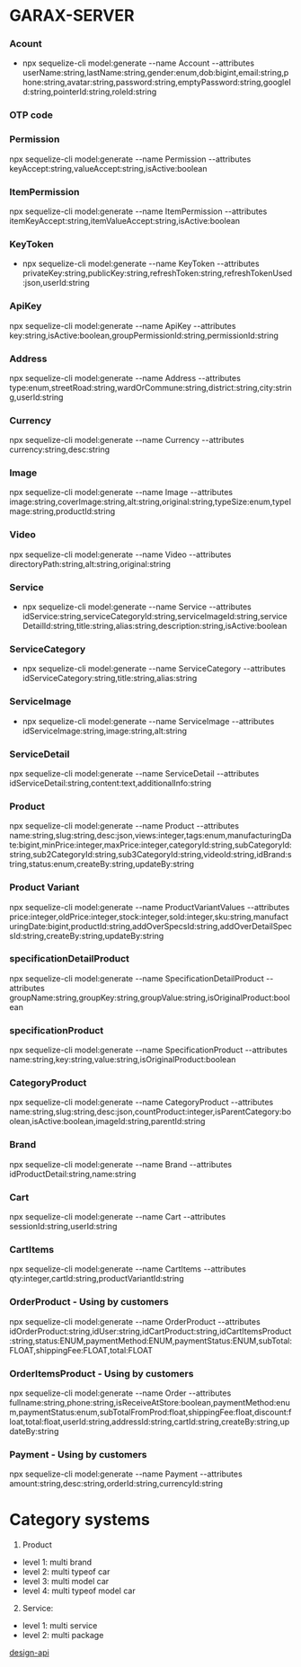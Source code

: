 # GARAX-SERVER

### Acount

- npx sequelize-cli model:generate --name Account --attributes userName:string,lastName:string,gender:enum,dob:bigint,email:string,phone:string,avatar:string,password:string,emptyPassword:string,googleId:string,pointerId:string,roleId:string

### OTP code

### Permission

npx sequelize-cli model:generate --name Permission --attributes keyAccept:string,valueAccept:string,isActive:boolean

### ItemPermission

npx sequelize-cli model:generate --name ItemPermission --attributes itemKeyAccept:string,itemValueAccept:string,isActive:boolean

### KeyToken

- npx sequelize-cli model:generate --name KeyToken --attributes privateKey:string,publicKey:string,refreshToken:string,refreshTokenUsed:json,userId:string

### ApiKey

npx sequelize-cli model:generate --name ApiKey --attributes key:string,isActive:boolean,groupPermissionId:string,permissionId:string

### Address

npx sequelize-cli model:generate --name Address --attributes type:enum,streetRoad:string,wardOrCommune:string,district:string,city:string,userId:string

### Currency

npx sequelize-cli model:generate --name Currency --attributes currency:string,desc:string

### Image

npx sequelize-cli model:generate --name Image --attributes image:string,coverImage:string,alt:string,original:string,typeSize:enum,typeImage:string,productId:string

### Video

npx sequelize-cli model:generate --name Video --attributes directoryPath:string,alt:string,original:string

### Service

- npx sequelize-cli model:generate --name Service --attributes idService:string,serviceCategoryId:string,serviceImageId:string,serviceDetailId:string,title:string,alias:string,description:string,isActive:boolean

### ServiceCategory

- npx sequelize-cli model:generate --name ServiceCategory --attributes idServiceCategory:string,title:string,alias:string

### ServiceImage

- npx sequelize-cli model:generate --name ServiceImage --attributes idServiceImage:string,image:string,alt:string

### ServiceDetail

npx sequelize-cli model:generate --name ServiceDetail --attributes idServiceDetail:string,content:text,additionalInfo:string

### Product

npx sequelize-cli model:generate --name Product --attributes name:string,slug:string,desc:json,views:integer,tags:enum,manufacturingDate:bigint,minPrice:integer,maxPrice:integer,categoryId:string,subCategoryId:string,sub2CategoryId:string,sub3CategoryId:string,videoId:string,idBrand:string,status:enum,createBy:string,updateBy:string

### Product Variant

npx sequelize-cli model:generate --name ProductVariantValues --attributes price:integer,oldPrice:integer,stock:integer,sold:integer,sku:string,manufacturingDate:bigint,productId:string,addOverSpecsId:string,addOverDetailSpecsId:string,createBy:string,updateBy:string

### specificationDetailProduct

npx sequelize-cli model:generate --name SpecificationDetailProduct --attributes groupName:string,groupKey:string,groupValue:string,isOriginalProduct:boolean

### specificationProduct

npx sequelize-cli model:generate --name SpecificationProduct --attributes name:string,key:string,value:string,isOriginalProduct:boolean

### CategoryProduct

npx sequelize-cli model:generate --name CategoryProduct --attributes name:string,slug:string,desc:json,countProduct:integer,isParentCategory:boolean,isActive:boolean,imageId:string,parentId:string

### Brand

npx sequelize-cli model:generate --name Brand --attributes idProductDetail:string,name:string

### Cart

npx sequelize-cli model:generate --name Cart --attributes sessionId:string,userId:string

### CartItems

npx sequelize-cli model:generate --name CartItems --attributes qty:integer,cartId:string,productVariantId:string

### OrderProduct - Using by customers

npx sequelize-cli model:generate --name OrderProduct --attributes idOrderProduct:string,idUser:string,idCartProduct:string,idCartItemsProduct:string,status:ENUM,paymentMethod:ENUM,paymentStatus:ENUM,subTotal:FLOAT,shippingFee:FLOAT,total:FLOAT

### OrderItemsProduct - Using by customers

npx sequelize-cli model:generate --name Order --attributes fullname:string,phone:string,isReceiveAtStore:boolean,paymentMethod:enum,paymentStatus:enum,subTotalFromProd:float,shippingFee:float,discount:float,total:float,userId:string,addressId:string,cartId:string,createBy:string,updateBy:string

<!-- ### OrderStaff- Using by staffs in dashboard

npx sequelize-cli model:generate --name OrderStaff --attributes idOrderStaff:string,idUser:string,name:string -->

### Payment - Using by customers

npx sequelize-cli model:generate --name Payment --attributes amount:string,desc:string,orderId:string,currencyId:string

# Category systems

1. Product

- level 1: multi brand
- level 2: multi typeof car
- level 3: multi model car
- level 4: multi typeof model car

2. Service:

- level 1: multi service
- level 2: multi package

[design-api](https://hocspringboot.net/2020/10/26/mot-so-nguyen-tac-thiet-ke-api/?fbclid=IwY2xjawHDr6BleHRuA2FlbQIxMAABHTisRKr6fTya628moBSRaWnrMtXd22DISP715WRVBwmiR5FloOtaVacf2w_aem_rgxt8HaamS80eu1bctU8YQ#11_HTTP_status_code_va_error_message)
